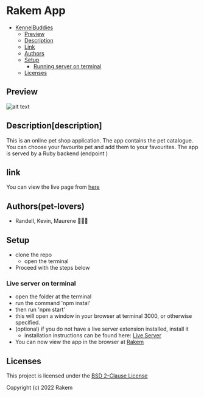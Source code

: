 # Rakem App

- [KennelBuddies](#KennelBuddies)
  - [Preview](#Preview)
  - [Description](#Description)
  - [Link](#link)
  - [Authors](#Authors)
  - [Setup](#setup)
    - [Running server on terminal](#live-server-on-vscodeoption-2)
  - [Licenses](#licenses)


## Preview
![alt text][preview]

## Description[description]
This is an online pet shop application. The app contains the pet catalogue. You can choose your favourite pet and add them to your favourites. The app is served by a Ruby backend (endpoint )

## link
You can view the live page from [here](https://rakem.netlify.app/)

## Authors(pet-lovers)
- Randell, Kevin, Maurene 👨🏽‍⚕️

## Setup
- clone the repo
    - open the terminal
- Proceed with the steps below

### Live server on terminal
- open the folder at the terminal
- run the command 'npm instal'
- then run 'npm start'
- this will open a window in your browser at terminal 3000, or otherwise specified.
- (optional) if you do not have a live server extension installed, install it
  - installation instructions can be found here: [Live Server](https://marketplace.visualstudio.com/items?itemName=ritwickdey.LiveServer)
- You can now view the app in the browser at [Rakem](http://localhost:3000)

## Licenses
This project is licensed under the [BSD 2-Clause License ](./LICENSE)

Copyright (c) 2022 Rakem

[preview]: ./src/components/assets/images/splash.png "preview"  
